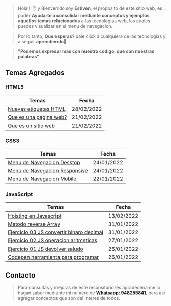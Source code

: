 > Hola!!! ✋ y Bienvenido soy **Estiven**, el proposito de este sitio web, es poder **Ayudarte a consolidar mediante conceptos y ejemplos aquellos temas relacionados** a las tecnologias web, las cuales puedes visualizar en el menu de navegacion.

> Por lo tanto, **Que esperas?** dale click a cualquiera de las tecnologias y a seguir **aprendiendo**👨

> **"Podemos expresar mas con nuestro codigo, que con nuestras palabras"**

## **Temas Agregados**

### **HTML5**

| Temas                                              | Fecha      |
| -------------------------------------------------- | ---------- |
| [Nuevas etiquetas HTML](html5.html#tag-title)      | 28/02/2022 |
| [Que es una pagina web?](html5.html#id-pagina-web) | 21/02/2022 |
| [ Que es un sitio web ](html5.html#id-sitio-web)   | 21/02/2022 |

### **CSS3**

| Temas                                                           | Fecha      |
| --------------------------------------------------------------- | ---------- |
| [Menu de Navegacion Desktop](css3.html#menu-nav-desktop)        | 24/01/2022 |
| [ Menu de Navegacion Responsive](css3.html#menu-nav-responsive) | 24/01/2022 |
| [Menu de Navegacion Mobile](css3.html#menu-nav-mobile)          | 22/01/2022 |

### **JavaScript**

| Temas                                                                      | Fecha      |
| -------------------------------------------------------------------------- | ---------- |
| [Hoisting en Javascript](javascript.html#hoisting-en-variables)            | 13/02/2022 |
| [Metodo reverse Array](javascript.html#array-reverse)                      | 31/01/2022 |
| [Ejercicio 03 JS convertir binaro decimal](javascript.html#exercise-js-03) | 31/01/2022 |
| [Ejercicio 02 JS operacion aritmeticas](javascript.html#exercise-js-02)    | 27/01/2022 |
| [Ejercicio 01 JS devolver saludo](javascript.html#exercise-js-01)          | 26/01/2022 |
| [Codepen herramienta para programar](javascript.html#codepen-tool)         | 26/01/2022 |

## **Contacto**

> Para consultas y mejoras de este respositorio les agradeceria me lo hagan saber mediante mi numero de <strong><a href="https://api.whatsapp.com/send?phone=51948255841&text=Hola%20Estiven" target="_blank">Whatsapp: 948255841</a></strong>, para asi agregar conceptos que son del interes de todos.
